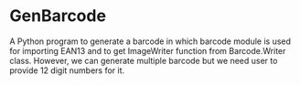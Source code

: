 # GenBarcode
A Python program to generate a barcode in which barcode module is used for importing EAN13 and to get ImageWriter function from Barcode.Writer class.
However, we can generate multiple barcode but we need user to provide 12 digit numbers for it.
